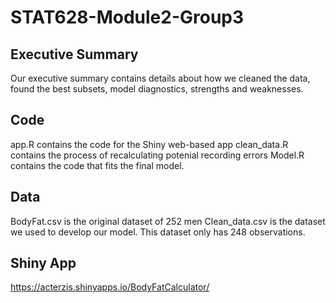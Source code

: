 # STAT628-Module2-Group3
## Executive Summary
Our executive summary contains details about how we cleaned the data, found the best subsets, model diagnostics, strengths and weaknesses. 

## Code
app.R contains the code for the Shiny web-based app
clean_data.R contains the process of recalculating potenial recording errors
Model.R contains the code that fits the final model.

## Data
BodyFat.csv is the original dataset of 252 men 
Clean_data.csv is the dataset we used to develop our model. This dataset only has 248 observations.

## Shiny App
https://acterzis.shinyapps.io/BodyFatCalculator/
